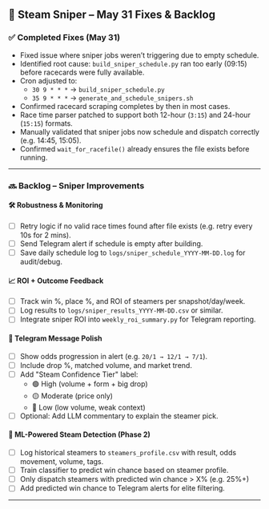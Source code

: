 ## 🔫 Steam Sniper – May 31 Fixes & Backlog

### ✅ Completed Fixes (May 31)
- Fixed issue where sniper jobs weren’t triggering due to empty schedule.
- Identified root cause: `build_sniper_schedule.py` ran too early (09:15) before racecards were fully available.
- Cron adjusted to:
  - `30 9 * * *` → `build_sniper_schedule.py`
  - `35 9 * * *` → `generate_and_schedule_snipers.sh`
- Confirmed racecard scraping completes by then in most cases.
- Race time parser patched to support both 12-hour (`3:15`) and 24-hour (`15:15`) formats.
- Manually validated that sniper jobs now schedule and dispatch correctly (e.g. 14:45, 15:05).
- Confirmed `wait_for_racefile()` already ensures the file exists before running.

---

### 🔜 Backlog – Sniper Improvements

#### 🛠️ Robustness & Monitoring
- [ ] Retry logic if no valid race times found after file exists (e.g. retry every 10s for 2 mins).
- [ ] Send Telegram alert if schedule is empty after building.
- [ ] Save daily schedule log to `logs/sniper_schedule_YYYY-MM-DD.log` for audit/debug.

#### 📈 ROI + Outcome Feedback
- [ ] Track win %, place %, and ROI of steamers per snapshot/day/week.
- [ ] Log results to `logs/sniper_results_YYYY-MM-DD.csv` or similar.
- [ ] Integrate sniper ROI into `weekly_roi_summary.py` for Telegram reporting.

#### 💬 Telegram Message Polish
- [ ] Show odds progression in alert (e.g. `20/1 → 12/1 → 7/1`).
- [ ] Include drop %, matched volume, and market trend.
- [ ] Add "Steam Confidence Tier" label:
  - 🟢 High (volume + form + big drop)
  - 🟡 Moderate (price only)
  - 🔴 Low (low volume, weak context)
- [ ] Optional: Add LLM commentary to explain the steamer pick.

#### 🤖 ML-Powered Steam Detection (Phase 2)
- [ ] Log historical steamers to `steamers_profile.csv` with result, odds movement, volume, tags.
- [ ] Train classifier to predict win chance based on steamer profile.
- [ ] Only dispatch steamers with predicted win chance > X% (e.g. 25%+)
- [ ] Add predicted win chance to Telegram alerts for elite filtering.

---
